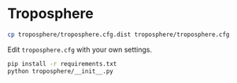 Troposphere
===========

```bash
cp troposphere/troposphere.cfg.dist troposphere/troposphere.cfg
```

Edit `troposphere.cfg` with your own settings.

```bash
pip install -r requirements.txt
python troposphere/__init__.py
```
